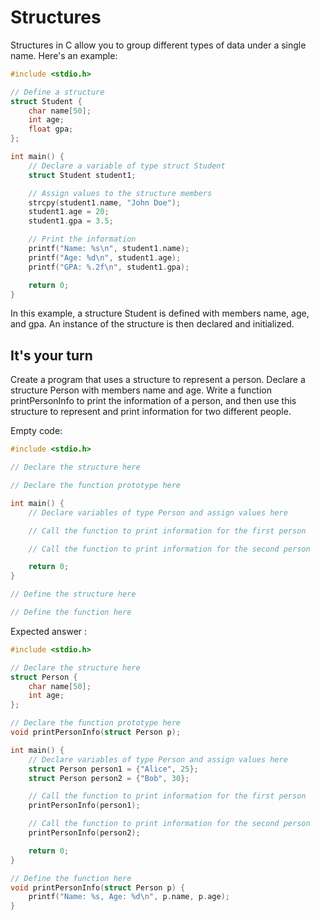 # Structures

Structures in C allow you to group different types of data under a single name. Here's an example:

```c
#include <stdio.h>

// Define a structure
struct Student {
    char name[50];
    int age;
    float gpa;
};

int main() {
    // Declare a variable of type struct Student
    struct Student student1;

    // Assign values to the structure members
    strcpy(student1.name, "John Doe");
    student1.age = 20;
    student1.gpa = 3.5;

    // Print the information
    printf("Name: %s\n", student1.name);
    printf("Age: %d\n", student1.age);
    printf("GPA: %.2f\n", student1.gpa);

    return 0;
}
```

In this example, a structure Student is defined with members name, age, and gpa. An instance of the structure is then declared and initialized.


## It's your turn

Create a program that uses a structure to represent a person. Declare a structure Person with members name and age. Write a function printPersonInfo to print the information of a person, and then use this structure to represent and print information for two different people.

Empty code: 
```c
#include <stdio.h>

// Declare the structure here

// Declare the function prototype here

int main() {
    // Declare variables of type Person and assign values here

    // Call the function to print information for the first person

    // Call the function to print information for the second person

    return 0;
}

// Define the structure here

// Define the function here
````

Expected answer : 
```c
#include <stdio.h>

// Declare the structure here
struct Person {
    char name[50];
    int age;
};

// Declare the function prototype here
void printPersonInfo(struct Person p);

int main() {
    // Declare variables of type Person and assign values here
    struct Person person1 = {"Alice", 25};
    struct Person person2 = {"Bob", 30};

    // Call the function to print information for the first person
    printPersonInfo(person1);

    // Call the function to print information for the second person
    printPersonInfo(person2);

    return 0;
}

// Define the function here
void printPersonInfo(struct Person p) {
    printf("Name: %s, Age: %d\n", p.name, p.age);
}
````


